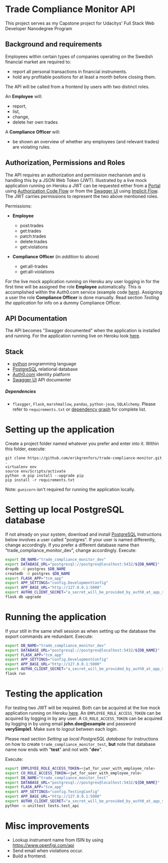 # Trade Compliance Monitor API
This project serves as my Capstone project for Udacitys' Full Stack Web Developer Nanodegree Program



## Background and requirements

Employees within certain types of companies operating on the Swedish financial market are required to:
* report all personal transactions in financial instruments.
* hold any profitable positions for at least a month before closing them.



The API will be called from a frontend by users with two distinct roles.

An **Employee** will:
* report,
* list,
* change,
* delete her own trades

A **Compliance Officer** will:
* be shown an overview of whether any employees (and relevant trades) are violating rules.



## Authorization, Permissions and Roles

The API requires an authorization and permission mechanism and is handling this by a JSON Web Token (JWT). Illustrated by a live mock application running on Heroku a JWT can be requested either from a [Portal](https://trade-compliance-monitor.herokuapp.com/) using [Authorization Code Flow](https://auth0.com/docs/flows/concepts/auth-code) or from the [Swagger UI](https://trade-compliance-monitor.herokuapp.com/apidocs/) using [Implicit Flow](https://auth0.com/docs/flows/concepts/implicit). The JWT carries permissions to represent the two above mentioned roles.

Permissions:

* **Employee**
  * post:trades
  * get:trades
  * patch:trades
  * delete:trades
  * get:violations


* **Compliance Officer** (in *addition* to above)
  * get:all-trades
  * get:all-violations

For the live mock application running on Heroku any user logging in for the first time will be assigned the role **Employee** automatically. This is accomplished within the Auth0.com service (example code [here](https://community.auth0.com/t/how-do-i-add-a-default-role-to-a-new-user-on-first-login/25857)). Assigning a user the role **Compliance Officer** is done manually. Read section *Testing the application* for info on a dummy Compliance Officer.


## API Documentation

The API becomes "Swagger documented" when the application is installed and running. For the application running live on Heroku look [here](https://trade-compliance-monitor.herokuapp.com/apidocs/).


## Stack

* [python](https://www.python.org/) programming language
* [PostgreSQL](https://www.postgresql.org/) relational database
* [Auth0.com](https://auth0.com/) identity platform
* [Swagger UI](https://swagger.io/tools/swagger-ui/) API documenter

##### Dependencies

* `flasgger`, `Flask`, `marshmallow`, `pandas`, `python-jose`, `SQLAlchemy`. Please refer to `requirements.txt` or [dependency graph](https://github.com/erikgrenfors/trade-compliance-monitor/network/dependencies) for complete list.


# Setting up the application

Create a project folder named whatever you prefer and enter into it.
Within this folder, execute:

```
git clone https://github.com/erikgrenfors/trade-compliance-monitor.git .
virtualenv env
source env/Scripts/activate
python -m pip install --upgrade pip
pip install -r requirements.txt
```
Note: `gunicorn` isn't required for running the application locally.
# Setting up local PostgreSQL database
If not already on your system, download and install [PostgreSQL](https://www.postgresql.org/download/)
Instructions below involves a user called "postgres". If your user is named differently, change accordingly. If you prefer a different database name than "trade_compliance_monitor_dev", change accordingly.
Execute:

```bash
export DB_NAME="trade_compliance_monitor_dev"
export DATABASE_URL="postgresql://postgres@localhost:5432/${DB_NAME}"
dropdb -U postgres $DB_NAME
createdb -U postgres $DB_NAME
export FLASK_APP="tcm_app"
export APP_SETTINGS="config.DevelopmentConfig"
export APP_BASE_URL="http://127.0.0.1:5000"
export AUTH0_CLIENT_SECRET="a_secret_will_be_provided_by_auth0_at_app_setup"
flask db upgrade
```


# Running the application
If your still in the same shell session as when setting up the database the export commands are redundant.
Execute:

```bash
export DB_NAME="trade_compliance_monitor_dev"
export DATABASE_URL="postgresql://postgres@localhost:5432/${DB_NAME}"
export FLASK_APP="tcm_app"
export APP_SETTINGS="config.DevelopmentConfig"
export APP_BASE_URL="http://127.0.0.1:5000"
export AUTH0_CLIENT_SECRET="a_secret_will_be_provided_by_auth0_at_app_setup"
flask run
```


# Testing the application
For testing two JWT will be required. Both can be acquired at the live mock application running on Heroku [here](https://trade-compliance-monitor.herokuapp.com/). An `EMPLOYEE_ROLE_ACCESS_TOKEN` can be acquired by logging in by any user. A `CO_ROLE_ACCESS_TOKEN` can be acquired by logging in by using email **john.doe@example** and password **verySimple1**. Make sure to logout between each login.

Please read section *Setting up local PostgreSQL database* for instructions on how to create `trade_compliance_monitor_test`, **but** note that database name now ends with "**test**" and not with "**dev**".

Execute:

```bash
export EMPLOYEE_ROLE_ACCESS_TOKEN=<jwt_for_user_with_employee_role>
export CO_ROLE_ACCESS_TOKEN=<jwt_for_user_with_employee_role>
export DB_NAME="trade_compliance_monitor_test"
export DATABASE_URL="postgresql://postgres@localhost:5432/${DB_NAME}"
export FLASK_APP="tcm_app"
export APP_SETTINGS="config.TestingConfig"
export APP_BASE_URL="http://127.0.0.1:5000"
export AUTH0_CLIENT_SECRET="a_secret_will_be_provided_by_auth0_at_app_setup"
python -m unittest tests.test_api
```


# Misc improvements

- Lookup instrument name from ISIN by using https://www.openfigi.com/api
- Send email when violations occur.
- Build a frontend.
